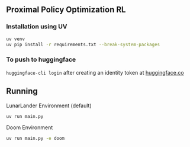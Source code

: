 ## Proximal Policy Optimization RL

### Installation using UV
```bash
uv venv
uv pip install -r requirements.txt --break-system-packages
```

### To push to huggingface
`huggingface-cli login` after creating an identity token at [huggingface.co](https://huggingface.co/kismet163/ReinforcePPO)


## Running
LunarLander Environment (default)
```bash
uv run main.py
```

Doom Environment
```bash
uv run main.py -e doom
```

